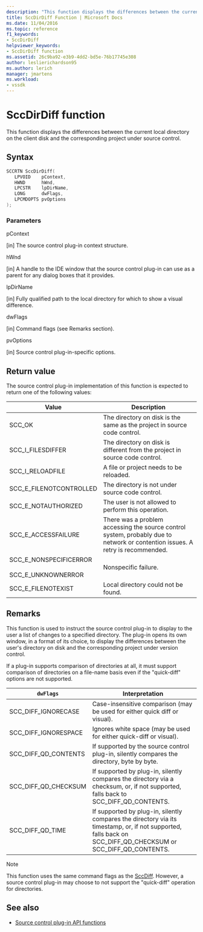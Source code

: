 ```yaml
---
description: "This function displays the differences between the current local directory on the client disk and the corresponding project under source control."
title: SccDirDiff Function | Microsoft Docs
ms.date: 11/04/2016
ms.topic: reference
f1_keywords:
- SccDirDiff
helpviewer_keywords:
- SccDirDiff function
ms.assetid: 26c9ba92-e3b9-4dd2-bd5e-76b17745e308
author: leslierichardson95
ms.author: lerich
manager: jmartens
ms.workload:
- vssdk
---
```

# SccDirDiff function
This function displays the differences between the current local directory on the client disk and the corresponding project under source control.

## Syntax

```cpp
SCCRTN SccDirDiff(
   LPVOID    pContext,
   HWND      hWnd,
   LPCSTR    lpDirName,
   LONG      dwFlags,
   LPCMDOPTS pvOptions
);
```

### Parameters
 pContext

[in] The source control plug-in context structure.

 hWnd

[in] A handle to the IDE window that the source control plug-in can use as a parent for any dialog boxes that it provides.

 lpDirName

[in] Fully qualified path to the local directory for which to show a visual difference.

 dwFlags

[in] Command flags (see Remarks section).

 pvOptions

[in] Source control plug-in-specific options.

## Return value
 The source control plug-in implementation of this function is expected to return one of the following values:

|Value|Description|
|-----------|-----------------|
|SCC_OK|The directory on disk is the same as the project in source code control.|
|SCC_I_FILESDIFFER|The directory on disk is different from the project in source code control.|
|SCC_I_RELOADFILE|A file or project needs to be reloaded.|
|SCC_E_FILENOTCONTROLLED|The directory is not under source code control.|
|SCC_E_NOTAUTHORIZED|The user is not allowed to perform this operation.|
|SCC_E_ACCESSFAILURE|There was a problem accessing the source control system, probably due to network or contention issues. A retry is recommended.|
|SCC_E_NONSPECIFICERROR<br /><br /> SCC_E_UNKNOWNERROR|Nonspecific failure.|
|SCC_E_FILENOTEXIST|Local directory could not be found.|

## Remarks
 This function is used to instruct the source control plug-in to display to the user a list of changes to a specified directory. The plug-in opens its own window, in a format of its choice, to display the differences between the user's directory on disk and the corresponding project under version control.

 If a plug-in supports comparison of directories at all, it must support comparison of directories on a file-name basis even if the "quick-diff" options are not supported.

|`dwFlags`|Interpretation|
|---------------|--------------------|
|SCC_DIFF_IGNORECASE|Case-insensitive comparison (may be used for either quick diff or visual).|
|SCC_DIFF_IGNORESPACE|Ignores white space (may be used for either quick-diff or visual).|
|SCC_DIFF_QD_CONTENTS|If supported by the source control plug-in, silently compares the directory, byte by byte.|
|SCC_DIFF_QD_CHECKSUM|If supported by plug-in, silently compares the directory via a checksum, or, if not supported, falls back to SCC_DIFF_QD_CONTENTS.|
|SCC_DIFF_QD_TIME|If supported by plug-in, silently compares the directory via its timestamp, or, if not supported, falls back on SCC_DIFF_QD_CHECKSUM or SCC_DIFF_QD_CONTENTS.|

> [!NOTE]
> This function uses the same command flags as the [SccDiff](../extensibility/sccdiff-function.md). However, a source control plug-in may choose to not support the "quick-diff" operation for directories.

## See also
- [Source control plug-in API functions](../extensibility/source-control-plug-in-api-functions.md)

